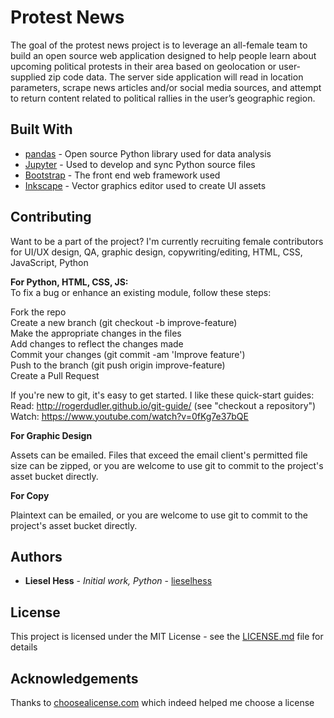 # Protest News

The goal of the protest news project is to leverage an all-female team to build an open source web application designed to help people learn about upcoming political protests in their area based on geolocation or user-supplied zip code data. The server side application will read in location parameters, scrape news articles and/or social media sources, and attempt to return content related to political rallies in the user’s geographic region. 


## Built With

* [pandas](http://pandas.pydata.org/) - Open source Python library used for data analysis
* [Jupyter](http://jupyter.org/) - Used to develop and sync Python source files
* [Bootstrap](http://getbootstrap.com/) - The front end web framework used 
* [Inkscape](https://inkscape.org/en/) - Vector graphics editor used to create UI assets
 

## Contributing

Want to be a part of the project? I'm currently recruiting female contributors for UI/UX design, QA, graphic design, copywriting/editing, HTML, CSS, JavaScript, Python


**For Python, HTML, CSS, JS:**  
To fix a bug or enhance an existing module, follow these steps:

Fork the repo  
Create a new branch (git checkout -b improve-feature)   
Make the appropriate changes in the files  
Add changes to reflect the changes made  
Commit your changes (git commit -am 'Improve feature')  
Push to the branch (git push origin improve-feature)  
Create a Pull Request  

If you're new to git, it's easy to get started. I like these quick-start guides:  
Read: http://rogerdudler.github.io/git-guide/ (see "checkout a repository")  
Watch: https://www.youtube.com/watch?v=0fKg7e37bQE  

**For Graphic Design**

Assets can be emailed. Files that exceed the email client's permitted file size can be zipped, or you are welcome to use git to commit to the project's asset bucket directly.

**For Copy**

Plaintext can be emailed, or you are welcome to use git to commit to the project's asset bucket directly.
 

## Authors

* **Liesel Hess** - *Initial work, Python* - [lieselhess](https://github.com/lieselhess)


## License

This project is licensed under the MIT License - see the [LICENSE.md](LICENSE.md) file for details


## Acknowledgements

Thanks to [choosealicense.com](https://choosealicense.com/) which indeed helped me choose a license

